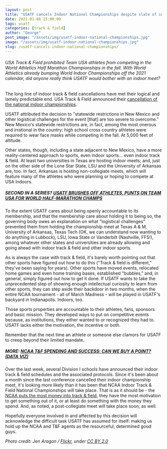 ```yaml
---
layout: post
title: "USATF cancels Indoor National Championships despite slate of indoor meets"
date: 2021-01-08 15:00:00
tags: usatf 
categories: [track & field]
author: "George"
post_image: "/assets/img/usatf-indoor-national-championships.jpg"
image: "/assets/img/usatf-indoor-national-championships.jpg"
slug: /usatf-cancels-indoor-national-championships/
---
```

<h6>USA Track & Field prohibited Team USA athletes from competing in the World Athletics Half Marathon Championships in the fall. With World Athletics already bumping World Indoor Championships off the 2021 calendar, did anyone really think USATF would bother with an indoor meet?</h6>

The long line of indoor track & field cancellations have met their logical and lamely predictable end. USA Track & Field announced their [cancellation of the national indoor championships](https://www.usatf.org/news/2021/2021-usatf-indoor-championships-combined-events-ca). 

USATF attributed the decision to "statewide restrictions in New Mexico and other logistical challenges for the event [that] are too severe to overcome." New Mexico's statewide restrictions are, in fact, among the most onerous and irrational in the country: high school cross country athletes were required to wear face masks while competing in the fall. At 5,000 feet of altitude. 

Other states, though, including a state adjacent to New Mexico, have a more reality-centered approach to sports, even indoor sports... even indoor track & field. At least two universities in Texas are hosting indoor meets; and, just on the other side of the Lone Star State, LSU and the University of Arkansas are, too. In fact, Arkansas is hosting non-collegiate meets, which will feature many of the athletes who were planning or hoping to compete at USA Indoors. 

##### SECOND IN A SERIES? [USATF BRUSHES OFF ATHLETES, PUNTS ON TEAM USA FOR WORLD HALF-MARATHON CHAMPS](https://nalathletics.com/blog/2020/09/12/usatf-2020-world-half-marathon-championship)

To the extent USATF cares about being openly accountable to its membership, and that the membership care about holding it to being so, the governing body owes an explanation on what "logistical challenges" prevented them from holding the championship meet at Texas A & M, University of Arkansas, Texas Tech (OK, we can understand now wanting to do anything in Lubbock), LSU, Iowa State or Vanderbilt (Nashville, FFS!), among whatever other states and universities are already allowing and going ahead with indoor track & field and other indoor sports.

As is always the case with track & field, it's barely worth pointing out that other sports have figured out how to do this ("Track & field is different," they've been saying for years). Other sports have moved events, relocated home games and even home training bases, established "bubbles," and, in general, simply figured out how to get it done. If USATF wants to take the unprecedented step of showing enough intellectual curiosity to learn from other sports, they can step aside their backdoor in two months, when the entire NCAA tournament - all of March Madness - will be played in USATF's backyard in Indianapolis. Indoors, too.

Those sports properties are accountable to their athletes, fans, sponsors and basic mission. They developed ways to put on competitive events because, as institutions, they either wanted to or recognized they had to. USATF lacks either the motivation, the incentive or both.

Remember that the next time an athlete or someone else clamors for USATF to creep beyond their limited mandate.

##### MORE: [NCAA T&F SPENDING AND SUCCESS: CAN WE BUY A POINT? (DATA VIZ)](https://nalathletics.com/blog/2021/01/05/ncaa-track-and-field-spending-results)

Over the last week, several Division I schools have announced their indoor track & field schedules and the associated protocols. Since it's been about a month since the last conference cancelled their indoor championship meet, it's looking more likely than it has been that NCAA Indoor Track & Field National Championships will take place. That is as it should be - the [NCAA puts the most money into track & field](https://nalathletics.com/blog/2020/06/11/collegiate-spending-track-and-field-governing-bodies), they have the most motivation to get something out of it, or at least do something with the money they spend. And, as noted, a post-collegiate meet will take place soon, as well.

Hopefully everyone involved in and affected by this decision will acknowledge the difficult task USATF has assumed for itself: making us hold up the NCAA and T&F agents as the resourceful, determined good guys.

<em>Photo credit: Jen Aragon / [Flickr](https://flic.kr/p/2dvEQX4), under [CC BY 2.0](https://creativecommons.org/licenses/by/2.0/)
